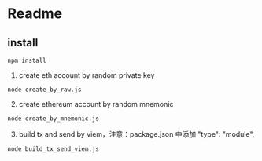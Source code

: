 # Readme

## install
```
npm install
```

1. create eth account by random private key 

```
node create_by_raw.js 
```

2. create ethereum account by random  mnemonic

```
node create_by_mnemonic.js
```

3. build tx and send by viem，注意：package.json 中添加 "type": "module",
```
node build_tx_send_viem.js
```
